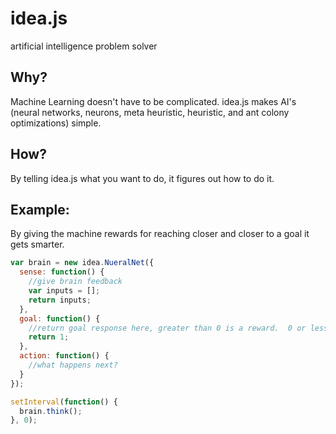 # idea.js
artificial intelligence problem solver

## Why?
Machine Learning doesn't have to be complicated.  idea.js makes AI's (neural networks, neurons, meta heuristic, heuristic, and ant colony optimizations) simple.

## How?
By telling idea.js what you want to do, it figures out how to do it.

## Example:
By giving the machine rewards for reaching closer and closer to a goal it gets smarter.

```javascript
var brain = new idea.NueralNet({
  sense: function() {
    //give brain feedback
    var inputs = [];
    return inputs;
  },
  goal: function() {
    //return goal response here, greater than 0 is a reward.  0 or less is discipline
    return 1;
  },
  action: function() {
    //what happens next?
  }
});

setInterval(function() {
  brain.think();
}, 0);
```
